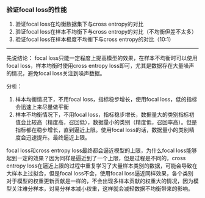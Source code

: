 ### 验证focal loss的性能
1. 验证focal loss在均衡数据集下与cross entropy的对比
2. 验证focal loss在样本不均衡下与cross entropy的对比（不均衡但差不太多）
3. 验证focal loss在样本极度不均衡下与cross entropy的对比（10:1）
---
先说结论：
focal loss只能一定程度上提高模型的效果，在样本不均衡时可以使用focal loss，样本均衡时使用cross entropy loss即可，尤其是数据存在大量噪声的情况，避免focal loss关注到噪声数据。

分析：
1. 样本均衡情况下，不用focal loss，指标稳步增长，使用focal loss，低的指标会迅速上来尽量做平衡
2. 样本不均衡情况下，不用focal loss，指标稳步增长，数据量大的类别指标初值会比较高（精度高，召回低），数据量小的类别（精度低，召回率高）。但是指标都在稳步增长，直到逼近上限。使用focal loss的话，数据量小的类别精度会迅速提升。最终逼近上限。

focal loss和cross entropy loss最终都会逼近模型的上限，为什么focal loss能够起到一定的效果？因为同样是逼近到了一个上限，但是过程是不同的，cross entropy loss在逼近上限的过程中重复学习了大量样本类别的数据，可能会导致在大样本上过拟合，但是focal loss不会，使用focal loss逼近同样效果，各个类别对于模型的权重更新贡献是一样的，不会出现多样本贡献的权重大的情况，因为模型关注难分样本，对易分样本减小权重，这样就会减轻数据不均衡带来的影响。
